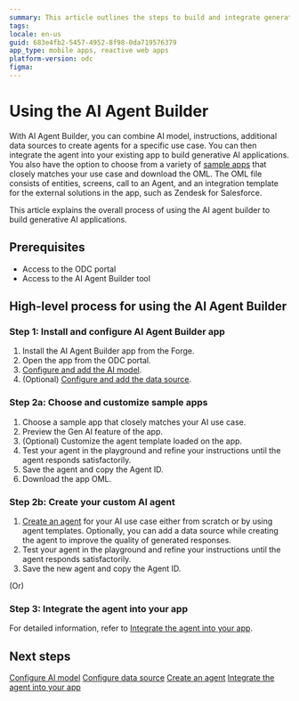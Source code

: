```yaml
---
summary: This article outlines the steps to build and integrate generative AI agents using AI Agent Builder
tags:
locale: en-us
guid: 683e4fb2-5457-4952-8f98-0da719576379
app_type: mobile apps, reactive web apps
platform-version: odc
figma:
---
```

# Using the AI Agent Builder 

With AI Agent Builder, you can combine AI model, instructions, additional data sources to create agents for a specific use case. You can then integrate the agent into your existing app to build generative AI applications. You also have the option to choose from a variety of [sample apps](./intro.md#sample-apps) that closely matches your use case and download the OML. The OML file consists of entities, screens, call to an Agent, and an integration template for the external solutions in the app, such as Zendesk for Salesforce. 

This article explains the overall process of using the AI agent builder to build generative AI applications.

## Prerequisites

* Access to the ODC portal
* Access to the AI Agent Builder tool

## High-level process for using the AI Agent Builder

### Step 1: Install and configure AI Agent Builder app

1. Install the AI Agent Builder app from the Forge.
2. Open the app from the ODC portal.
3. [Configure and add the AI model](./configure-model/intro.md).
4. (Optional) [Configure and add the data source](./configure-data-source/intro.md).

### Step 2a: Choose and customize sample apps

1. Choose a sample app that closely matches your AI use case.
2. Preview the Gen AI feature of the app.
3. (Optional) Customize the agent template loaded on the app.
4. Test your agent in the playground and refine your instructions until the agent responds satisfactorily.
5. Save the agent and copy the Agent ID.
6. Download the app OML.

### Step 2b: Create your custom AI agent 

1. [Create an agent](./create-agent.md) for your AI use case either from scratch or by using agent templates. Optionally, you can add a data source while creating the agent to improve the quality of generated responses.
2. Test your agent in the playground and refine your instructions until the agent responds satisfactorily.
3. Save the new agent and copy the Agent ID.

(Or)

### Step 3: Integrate the agent into your app 

For detailed information, refer to [Integrate the agent into your app](./integrate-agent.md).

## Next steps

[Configure AI model](./configure-model/intro.md)
[Configure data source](./configure-data-source/intro.md)
[Create an agent](./create-agent.md)
[Integrate the agent into your app](./integrate-agent.md)
